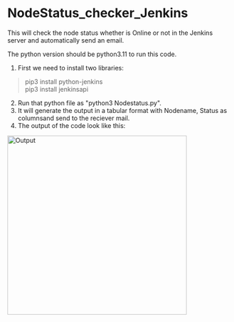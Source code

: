 # NodeStatus_checker_Jenkins
This will check the node status whether is Online or not in the Jenkins server and automatically send an email.

The python version should be python3.11 to run this code.

1. First we need to install two libraries:
> pip3 install python-jenkins <br>
> pip3 install jenkinsapi
2. Run that python file as "python3 Nodestatus.py".
3. It will generate the output in a tabular format with Nodename, Status as columnsand send to the reciever mail.
4. The output of the code look like this:
<img width="403" alt="Output" src="https://github.com/revanthsariga12/NodeStatus_checker_Jenkins/assets/120722376/cc0d2ab9-84a2-4c19-92ad-a8da12aaa552">

